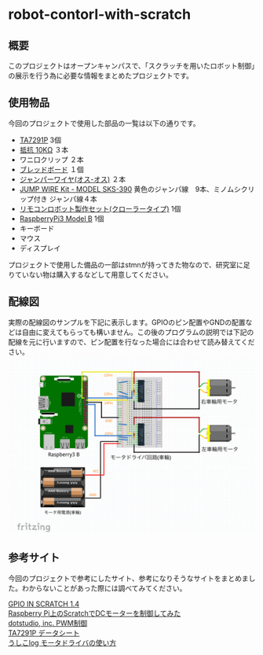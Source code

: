 # robot-contorl-with-scratch
## 概要
このプロジェクトはオープンキャンパスで、「スクラッチを用いたロボット制御」の展示を行う為に必要な情報をまとめたプロジェクトです。

## 使用物品
今回のプロジェクトで使用した部品の一覧は以下の通りです。
- [TA7291P](http://akizukidenshi.com/catalog/g/gI-02001/) 3個
- [抵抗 10KΩ](http://akizukidenshi.com/catalog/g/gR-25103/) ３本
- ワニ口クリップ ２本
- [ブレッドボード](http://akizukidenshi.com/catalog/g/gP-05294/) １個
- [ジャンパーワイヤ(オス-オス)](http://akizukidenshi.com/catalog/g/gC-05371/) ２本
- [JUMP WIRE Kit - MODEL SKS-390](https://www.amazon.co.jp/%E3%82%B5%E3%83%B3%E3%83%8F%E3%83%A4%E3%83%88-SKS-390-%E3%82%B8%E3%83%A3%E3%83%B3%E3%83%97%E3%83%AF%E3%82%A4%E3%83%A4%E3%82%AD%E3%83%83%E3%83%88/dp/B00J2QOV58) 黄色のジャンパ線　9本、ミノムシクリップ付き ジャンパ線４本
- [リモコンロボット製作セット(クローラータイプ)](http://www.tamiya.com/japan/products/70170/index.html) 1個
- [RaspberryPi3 Model B](http://akizukidenshi.com/catalog/g/gM-10414/) 1個
- キーボード
- マウス
- ディスプレイ

プロジェクトで使用した備品の一部はstmnが持ってきた物なので、研究室に足りていない物は購入するなどして用意してください。

## 配線図
実際の配線図のサンプルを下記に表示します。GPIOのピン配置やGNDの配置などは自由に変えてもらっても構いません。この後のプログラムの説明では下記の配線を元に行いますので、ピン配置を行なった場合には合わせて読み替えてください。
![配線図(タンク本体)](https://github.com/kut-tktlab/robot-contorl-with-scratch/blob/master/images/oc_tank_body.png)

## 参考サイト
今回のプロジェクトで参考にしたサイト、参考になりそうなサイトをまとめました。わからないことがあった際には調べてみてください。
<!--
コメント内に書いてあるのはいらないかも
[NOOBS 1.9.2でインストールしたRaspbian (jessie) 上のScratchで日本語入力を可能にしてみた](https://neuralassembly.blogspot.com/2016/06/noobs-192raspbian-jessie-scratch.html)
 -->  
[GPIO IN SCRATCH 1.4](https://www.raspberrypi.org/documentation/usage/gpio/scratch1/README.md)  
[Raspberry Pi上のScratchでDCモーターを制御してみた](https://neuralassembly.blogspot.com/2016/06/raspberry-piscratchdc.html)  
[dotstudio, inc. PWM制御](https://dotstud.io/docs/pulse-width-modulation/)  
[TA7291P データシート](http://akizukidenshi.com/download/ta7291p.pdf)  
[うしこlog モータドライバの使い方](http://usicolog.nomaki.jp/engineering/avr_lineTracer/motorDriver.html)
